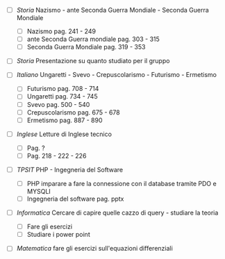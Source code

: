 - [ ] *Storia* Nazismo - ante Seconda Guerra Mondiale - Seconda Guerra Mondiale
	- [ ] Nazismo pag. 241 - 249
	- [ ] ante Seconda Guerra mondiale pag. 303 - 315
	- [ ] Seconda Guerra Mondiale pag. 319 - 353
- [ ] *Storia* Presentazione su quanto studiato per il gruppo


- [ ] *Italiano* Ungaretti - Svevo - Crepuscolarismo - Futurismo - Ermetismo
	- [ ] Futurismo pag. 708 - 714
	- [ ] Ungaretti pag. 734 - 745
	- [ ] Svevo pag. 500 - 540
	- [ ] Crepuscolarismo pag. 675 - 678
	- [ ] Ermetismo pag. 887 - 890

- [ ] *Inglese* Letture di Inglese tecnico
	- [ ] Pag. ?
	- [ ] Pag. 218 - 222 - 226

- [ ] *TPSIT* PHP - Ingegneria del Software
	- [ ] PHP imparare a fare la connessione con il database tramite PDO e MYSQLI
	- [ ] Ingegneria del software pag. pptx

- [ ] *Informatica* Cercare di capire quelle cazzo di query - studiare la teoria
	- [ ] Fare gli esercizi
	- [ ] Studiare i power point

- [ ] *Matematica* fare gli esercizi sull'equazioni differenziali  
